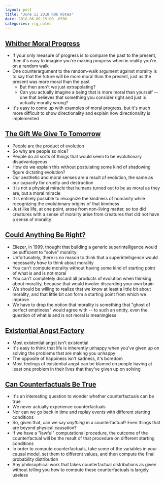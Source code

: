 ```yaml
---
layout: post
title: "June 11 2018 RRG Notes"
date: 2018-06-09 15:00 -0500
categories: rrg_notes
---
```


## [Whither Moral Progress](https://www.greaterwrong.com/posts/szAkYJDtXkcSAiHYE/whither-moral-progress)

* If your only measure of progress is to compare the past to the present, then it's easy to imagine you're making progress when in reality you're on a random walk
* One counterargument to the random-walk argument against morality is to say that the future will be more moral than the present, just as the present was more moral than the past
    * But then aren't we just extrapolating?
    * Can you actually imagine a being that is more moral than yourself -- one that believes that something you consider right and just is actually morally wrong?
* It's easy to come up with examples of moral progress, but it's much more difficult to show directionality and explain how directionality is implemented

## [The Gift We Give To Tomorrow](https://www.greaterwrong.com/posts/pGvyqAQw6yqTjpKf4/the-gift-we-give-to-tomorrow)

* People are the product of evolution
* So why are people so nice?
* People do all sorts of things that would seem to be evolutionary disadvantageous
* How do we explain this without postulating some kind of shadowing figure dictating evolution?
* Our aesthetic and moral senses are a result of evolution, the same as our capacity for cruelty and destruction
* It is not a physical miracle that humans turned out to be as moral as they are, but a moral miracle
* It is entirely possible to recognize the kindness of humanity while recognizing the evolutionary origins of that kindness
* Just like life, at one point, arose from non-living matter, so too did creatures with a sense of morality arise from creatures that did not have a sense of morality

## [Could Anything Be Right?](https://www.greaterwrong.com/posts/vy9nnPdwTjSmt5qdb/could-anything-be-right)

* Eliezer, in 1999, thought that building a generic superintelligence would be sufficient to "solve" morality
* Unfortunately, there is no reason to think that a superintelligence would necessarily *have* to think about morality
* You can't compute morality without having some kind of starting point of what is and is not moral
* You can't completely discard all products of evolution when thinking about morality, because that would involve discarding your own brain
* We should be willing to realize that we know at least a little bit about morality, and that little bit can form a starting point from which we improve
* We have to drop the notion that morality is something that "ghost of perfect emptiness" would agree with -- to such an entity, even the question of what is and is not moral is meaningless

## [Existential Angst Factory](https://www.greaterwrong.com/posts/8rdoea3g6QGhWQtmx/existential-angst-factory)

* Most existential angst isn't existential
* It's easy to think that life is inherently unhappy when you've given up on solving the problems that are making you unhappy
* The opposite of happiness isn't sadness, it's boredom
* Most feelings of existential angst can be blamed on people having at least one problem in their lives that they've given up on solving

## [Can Counterfactuals Be True](https://www.greaterwrong.com/posts/dhGGnB2oxBP3m5cBc/can-counterfactuals-be-true)

* It's an interesting question to wonder whether counterfactuals can be true
* We never actually experience counterfactuals
* Nor can we go back in time and replay events with different starting conditions
* So, given that, can we say *anything* in a counterfactual? Even things that are beyond physical causation?
* If we have a "lawful" computational procedure, the outcome of the counterfactual will be the result of that procedure on different starting conditions
* In order to compute counterfactuals, take some of the variables in your causal model, set them to different values, and then compute the final probability distribution
* Any philosophical work that takes counterfactual distributions as given without telling you how to compute those counterfactuals is largely useless
